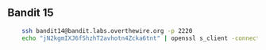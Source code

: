 
## Bandit 15 ##

```bash
	ssh bandit14@bandit.labs.overthewire.org -p 2220
	echo "jN2kgmIXJ6fShzhT2avhotn4Zcka6tnt" | openssl s_client -connect localhost:30001 -ign_eof
```